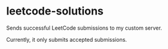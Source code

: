 # leetcode-solutions

Sends successful LeetCode submissions to my custom server.

Currently, it only submits accepted submissions.
